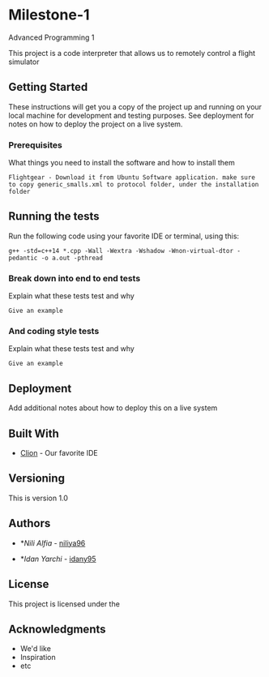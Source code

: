 # Milestone-1
Advanced Programming 1

This project is a code interpreter that allows us to remotely control a flight simulator

## Getting Started

These instructions will get you a copy of the project up and running on your local machine for development and testing purposes. See deployment for notes on how to deploy the project on a live system.

### Prerequisites

What things you need to install the software and how to install them

```
Flightgear - Download it from Ubuntu Software application. make sure to copy generic_smalls.xml to protocol folder, under the installation folder 
```
 
## Running the tests

Run the following code using your favorite IDE or terminal, using this:
```
g++ -std=c++14 *.cpp -Wall -Wextra -Wshadow -Wnon-virtual-dtor -pedantic -o a.out -pthread
```

### Break down into end to end tests

Explain what these tests test and why

```
Give an example
```

### And coding style tests

Explain what these tests test and why

```
Give an example
```

## Deployment

Add additional notes about how to deploy this on a live system

## Built With

* [Clion](http://www.dropwizard.io/1.0.2/docs/) - Our favorite IDE

## Versioning

This is version 1.0

## Authors

* **Nili Alfia* - [niliya96](https://github.com/niliya96)

* **Idan Yarchi* - [idany95](https://github.com/Idany95)

## License

This project is licensed under the 

## Acknowledgments

* We'd like 
* Inspiration
* etc
